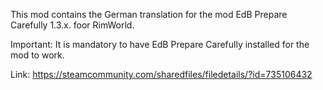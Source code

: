This mod contains the German translation for the mod EdB Prepare Carefully 1.3.x. foor RimWorld.

Important: It is mandatory to have EdB Prepare Carefully installed for the mod to work. 

Link: https://steamcommunity.com/sharedfiles/filedetails/?id=735106432